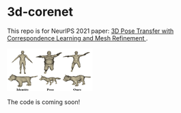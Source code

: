 # 3d-corenet
This repo is for NeurIPS 2021 paper: <a href="https://arxiv.org/pdf/2109.15025.pdf" target="_blank">3D Pose Transfer with Correspondence Learning and Mesh Refinement </a>.

<img src="files/3dpt.gif" style="height: 100px; width: 200px; margin-top: 1px"> <br>
          
          
The code is coming soon!
